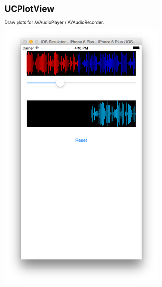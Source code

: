 # UCPlotView
Draw plots for AVAudioPlayer / AVAudioRecorder.

![alt tag](https://raw.githubusercontent.com/yuchism/UCPlotView/master/UCPlotView/screenshot.png)


